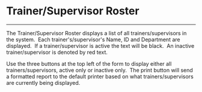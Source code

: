 # Trainer/Supervisor Roster 
---

The Trainer/Supervisor Roster displays a list of all trainers/supervisors in the system.&nbsp; Each trainer's/supervisor's Name, ID and Department are displayed.&nbsp; If a trainer/supervisor is active the text will be black.&nbsp; An inactive trainer/supervisor is denoted by 
red text.

Use the three buttons at the top left of the form to display either all trainers/supervisors, 
active only or inactive only.&nbsp; The print button will send a formatted 
report to the default printer based on what trainers/supervisors are currently 
being displayed.